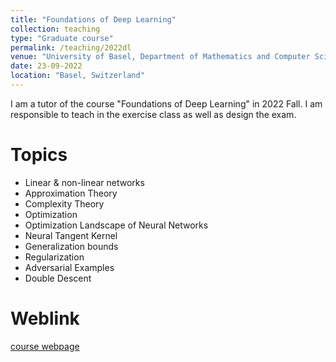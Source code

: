 ```yaml
---
title: "Foundations of Deep Learning"
collection: teaching
type: "Graduate course"
permalink: /teaching/2022dl
venue: "University of Basel, Department of Mathematics and Computer Science"
date: 23-09-2022
location: "Basel, Switzerland"
---
```


I am a tutor of the course "Foundations of Deep Learning" in 2022 Fall. I am responsible to teach in the exercise class as well as design the exam.

Topics
======
* Linear & non-linear networks
* Approximation Theory
* Complexity Theory
* Optimization
* Optimization Landscape of Neural Networks
* Neural Tangent Kernel
* Generalization bounds
* Regularization
* Adversarial Examples
* Double Descent

Weblink
======
[course webpage](https://vorlesungsverzeichnis.unibas.ch/en/semester-planning?id=271336)
